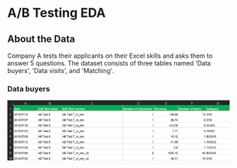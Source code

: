 # A/B Testing EDA
## About the Data
Company A tests their applicants on their Excel skills and asks them to answer 5 questions. The dataset consists of three tables named 'Data buyers', 'Data visits', and 'Matching'.

### Data buyers
![alt text](https://github.com/zefrios/data-analyst-portfolio_cesar-frias/blob/3fdf1f78f81a120f7db49688bbf26b0b0af3df08/Excel/Excel_DataBuyers.png "Data buyers table")

